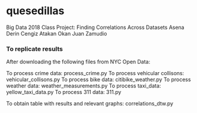 # quesedillas
Big Data 2018 Class Project: Finding Correlations Across Datasets
Asena Derin Cengiz   Atakan Okan   Juan Zamudio

### To replicate results
After downloading the following files from NYC Open Data:

To process crime data: process_crime.py
To process vehicular collisons: vehicular_collisons.py
To process bike data: citibike_weather.py
To process weather data: weather_measurements.py
To process taxi_data: yellow_taxi_data.py
To process 311 data: 311.py

To obtain table with results and relevant graphs: correlations_dtw.py
